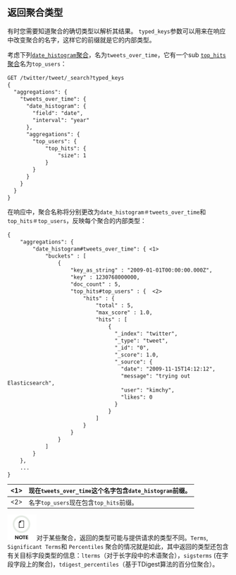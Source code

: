 ## 返回聚合类型

有时您需要知道聚合的确切类型以解析其结果。 `typed_keys`参数可以用来在响应中改变聚合的名字，这样它的前缀就是它的内部类型。

考虑下列[`date_histogram`聚合](search-aggregations-bucket-datehistogram-aggregation.html)，名为`tweets_over_time`，它有一个sub [`top_hits`聚合](search-aggregations-metrics-top-hits-aggregation.html)名为`top_users`：
    
    GET /twitter/tweet/_search?typed_keys
    {
      "aggregations": {
        "tweets_over_time": {
          "date_histogram": {
            "field": "date",
            "interval": "year"
          },
          "aggregations": {
            "top_users": {
                "top_hits": {
                    "size": 1
                }
            }
          }
        }
      }
    }
在响应中，聚合名称将分别更改为`date_histogram＃tweets_over_time`和`top_hits＃top_users`，反映每个聚合的内部类型：
    
    
    {
        "aggregations": {
            "date_histogram#tweets_over_time": { <1>
                "buckets" : [
                    {
                        "key_as_string" : "2009-01-01T00:00:00.000Z",
                        "key" : 1230768000000,
                        "doc_count" : 5,
                        "top_hits#top_users" : {  <2>
                            "hits" : {
                                "total" : 5,
                                "max_score" : 1.0,
                                "hits" : [
                                    {
                                      "_index": "twitter",
                                      "_type": "tweet",
                                      "_id": "0",
                                      "_score": 1.0,
                                      "_source": {
                                        "date": "2009-11-15T14:12:12",
                                        "message": "trying out Elasticsearch",
                                        "user": "kimchy",
                                        "likes": 0
                                      }
                                    }
                                ]
                            }
                        }
                    }
                ]
            }
        },
        ...
    }

<1>| 现在`tweets_over_time`这个名字包含`date_histogram`前缀。     
---|---   
<2>| 名字`top_users`现在包含`top_hits`前缀。   
  
![Note](/images/icons/note.png)对于某些聚合，返回的类型可能与提供请求的类型不同。`Terms`, `Significant Terms`和 `Percentiles` 聚合的情况就是如此，其中返回的类型还包含有关目标字段类型的信息：`lterms`（对于长字段中的术语聚合），`sigsterms` (在字段字段上的聚合)，`tdigest_percentiles`（基于TDigest算法的百分位聚合）。
